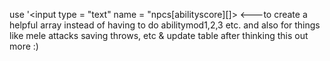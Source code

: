 use '<input type = "text" name = "npcs[abilityscore][]> <---to create a helpful array instead of having to do abilitymod1,2,3 etc. and also for things like mele attacks saving throws, etc & update table after thinking this out more :)



